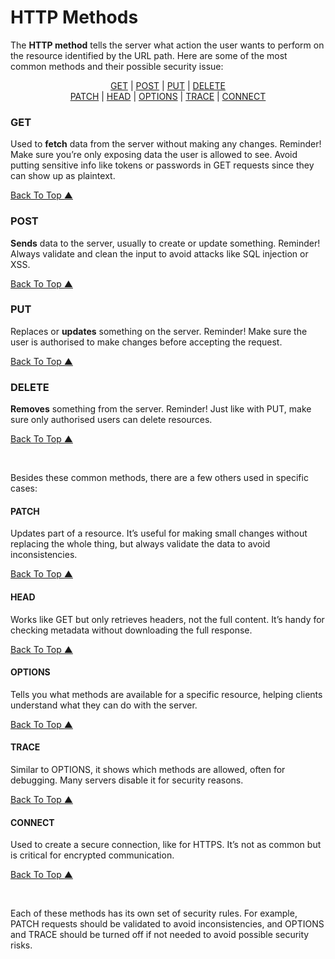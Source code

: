 # HTTP Methods

The **HTTP method** tells the server what action the user wants to perform on the resource identified by the URL path. Here are some of the most common methods and their possible security issue:

<div align="center">

[GET](#get) |
[POST](#post) |
[PUT](#put) |
[DELETE](#delete)  
[PATCH](#patch) |
[HEAD](#head) |
[OPTIONS](#options) |
[TRACE](#trace) |
[CONNECT](#connect)

</div>

### GET

Used to **fetch** data from the server without making any changes. Reminder! Make sure you’re only exposing data the user is allowed to see. Avoid putting sensitive info like tokens or passwords in GET requests since they can show up as plaintext.

[Back To Top ▲](#http-methods)

### POST

**Sends** data to the server, usually to create or update something. Reminder! Always validate and clean the input to avoid attacks like SQL injection or XSS.

[Back To Top ▲](#http-methods)

### PUT

Replaces or **updates** something on the server. Reminder! Make sure the user is authorised to make changes before accepting the request.

[Back To Top ▲](#http-methods)

### DELETE

**Removes** something from the server. Reminder! Just like with PUT, make sure only authorised users can delete resources.

[Back To Top ▲](#http-methods)

<br>

Besides these common methods, there are a few others used in specific cases:

#### PATCH

Updates part of a resource. It’s useful for making small changes without replacing the whole thing, but always validate the data to avoid inconsistencies.

[Back To Top ▲](#http-methods)

#### HEAD

Works like GET but only retrieves headers, not the full content. It’s handy for checking metadata without downloading the full response.

[Back To Top ▲](#http-methods)

#### OPTIONS

Tells you what methods are available for a specific resource, helping clients understand what they can do with the server.

[Back To Top ▲](#http-methods)

#### TRACE

Similar to OPTIONS, it shows which methods are allowed, often for debugging. Many servers disable it for security reasons.

[Back To Top ▲](#http-methods)

#### CONNECT

Used to create a secure connection, like for HTTPS. It’s not as common but is critical for encrypted communication.

[Back To Top ▲](#http-methods)

<br>

Each of these methods has its own set of security rules. For example, PATCH requests should be validated to avoid inconsistencies, and OPTIONS and TRACE should be turned off if not needed to avoid possible security risks.